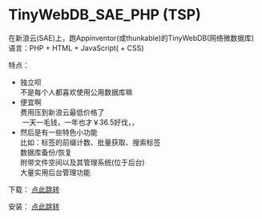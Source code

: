  

  
# TinyWebDB_SAE_PHP (TSP)
在新浪云(SAE)上，跑Appinventor(或thunkable)的TinyWebDB(网络微数据库)   
语言：PHP + HTML + JavaScript( + CSS)

特点：

- 独立呗   
  不是每个人都喜欢使用公用数据库嘛
- 便宜啊   
  费用压到新浪云最低价格了    
  一天一毛钱，一年也才￥36.5好伐，，   
- 然后是有一些特色小功能   
  比如：标签的前缀计数、批量获取、搜索标签   
  数据库备份/恢复   
  附带文件空间以及其管理系统(位于后台)   
  大量实用后台管理功能

下载：
[点此跳转](https://github.com/ColinTree/TinyWebDB_SAE_PHP/wiki/%E4%B8%8B%E8%BD%BD%E9%A1%B5)

安装：
[点此跳转](https://github.com/ColinTree/TinyWebDB_SAE_PHP/wiki/%E5%AE%89%E8%A3%85%E6%96%B9%E6%B3%95---%E4%BD%BF%E7%94%A8%E6%95%99%E7%A8%8B)